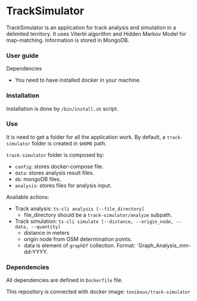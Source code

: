 # TrackSimulator
TrackSimulator is an application for track analysis and simulation in a 
delimited territory. It uses Viterbi algorithm and Hidden Markov Model
for map-matching. Information is stored in MongoDB.

### User guide
Dependencies
-   You need to have installed docker in your machine.

### Installation
Installation is done by `/bin/install.sh` script.

### Use
It is need to get a folder for all the application work. By default,
a `track-simulator` folder is created in `$HOME` path.

`track-simulator` folder is composed by:
- `config`: stores docker-compose file.
- `data`: stores analysis result files.
- `db`: mongoDB files.
- `analysis`: stores files for analysis input.

Available actions:
- Track analysis: `ts-cli analysis [--file_directory]`
    - file_directory should be a `track-simulator/analyze` subpath.
- Track simulation: `ts-cli simulate [--distance, --origin_node, --data, --quantity]`
    - distance in meters
    - origin node from OSM determination points.
    - data is element of `graphDf` collection. Format: `Graph_Analysis_mm-dd-YYYY.

### Dependencies
All dependencies are defined in `Dockerfile` file.

This repository is connected with docker image: `tonibous/track-simulator`

